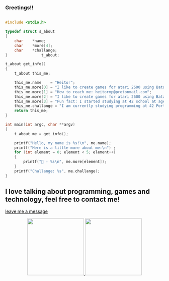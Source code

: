### Greetings!!
```C

#include <stdio.h>

typedef struct s_about
{
	char	*name;
	char	*more[4];
	char	*challange;
}				t_about;

t_about	get_info()
{
	t_about this_me;

	this_me.name	= "Heitor";
	this_me.more[0] = "I like to create games for atari 2600 using Batari.";
	this_me.more[1] = "How to reach me: heitormp@protonmail.com";
	this_me.more[2] = "I like to create games for atari 2600 using Batari.";
	this_me.more[3] = "Fun fact: I started studying at 42 school at age 42, which must mean something... or not!";
	this_me.challange = "I am currently studying programming at 42 Porto school.";
	return this_me;
}

int	main(int argc, char **argv)
{
	t_about me = get_info();

	printf("Hello, my name is %s!\n", me.name);
	printf("Here is a little more about me:\n")	;
	for (int element = 0; element < 5; element++)
	{
		printf("📌 - %s\n", me.more[element]);
	}
	printf("Challange: %s", me.challange);
}
```
## I love talking about programming, games and technology, feel free to contact me!
[leave me a message](https://github.com/HeitorMP/HeitorMP/discussions/1)
<div align="center">
  <a href="https://github.com/HeitorMP">
  <img height="180em" src="https://github-readme-stats.vercel.app/api?username=HeitorMP&show_icons=true&theme=nord&include_all_commits=true&count_private=true"/>
  <img height="180em" src="https://github-readme-stats.vercel.app/api/top-langs/?username=HeitorMP&layout=compact&langs_count=7&theme=nord"/>
</div>
